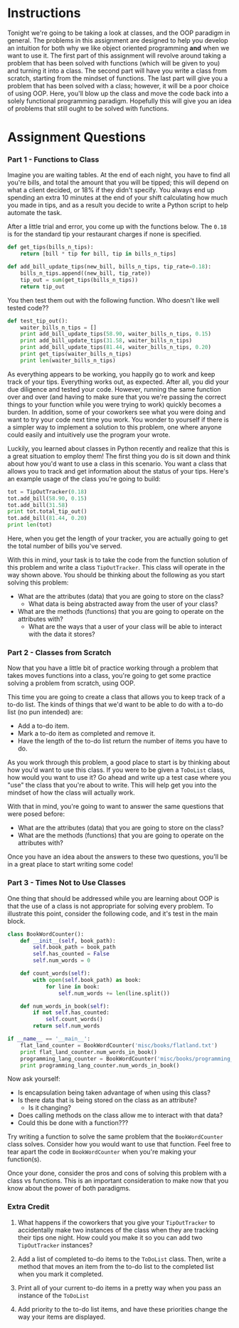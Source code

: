 # Instructions

Tonight we're going to be taking a look at classes, and the OOP paradigm in general. The problems in this assignment are designed to help you develop an intuition for both why we like object oriented programming **and** when we want to use it. The first part of this assignment will revolve around taking a problem that has been solved with functions (which will be given to you) and turning it into a class. The second part will have you write a class from scratch, starting from the mindset of functions. The last part will give you a problem that has been solved with a class; however, it will be a poor choice of using OOP. Here, you'll blow up the class and move the code back into a solely functional programming paradigm. Hopefully this will give you an idea of problems that still ought to be solved with functions. 

# Assignment Questions

### Part 1 - Functions to Class

Imagine you are waiting tables. At the end of each night, you have to find all you're bills, and total the amount that you will be tipped; this will depend on what a client decided, or 18% if they didn't specify. You always end up spending an extra 10 minutes at the end of your shift calculating how much you made in tips, and as a result you decide to write a Python script to help automate the task.

After a little trial and error, you come up with the functions below. The `0.18` is for the standard tip your restaurant charges if none is specified.

```python
def get_tips(bills_n_tips):
    return [bill * tip for bill, tip in bills_n_tips]

def add_bill_update_tips(new_bill, bills_n_tips, tip_rate=0.18):
    bills_n_tips.append((new_bill, tip_rate))
    tip_out = sum(get_tips(bills_n_tips))
    return tip_out
```

You then test them out with the following function. Who doesn't like well tested code??

```python
def test_tip_out():
    waiter_bills_n_tips = []
    print add_bill_update_tips(58.90, waiter_bills_n_tips, 0.15)
    print add_bill_update_tips(31.58, waiter_bills_n_tips) 
    print add_bill_update_tips(81.44, waiter_bills_n_tips, 0.20)
    print get_tips(waiter_bills_n_tips)
    print len(waiter_bills_n_tips)
```

As everything appears to be working, you happily go to work and keep track of your tips. Everything works out, as expected. After all, you did your due diligence and tested your code. However, running the same function over and over (and having to make sure that you we're passing the correct things to your function while you were trying to work) quickly becomes a burden. In addition, some of your coworkers see what you were doing and want to try your code next time you work. You wonder to yourself if there is a simpler way to implement a solution to this problem, one where anyone could easily and intuitively use the program your wrote.

Luckily, you learned about classes in Python recently and realize that this is a great situation to employ them! The first thing you do is sit down and think about how you'd want to use a class in this scenario. You want a class that allows you to track and get information about the status of your tips. Here's an example usage of the class you're going to build:

```python
tot = TipOutTracker(0.18)
tot.add_bill(58.90, 0.15)
tot.add_bill(31.58)
print tot.total_tip_out()
tot.add_bill(81.44, 0.20)
print len(tot)
```

Here, when you get the length of your tracker, you are actually going to get the total number of bills you've served.

With this in mind, your task is to take the code from the function solution of this problem and write a class `TipOutTracker`. This class will operate in the way shown above. You should be thinking about the following as you start solving this problem:

* What are the attributes (data) that you are going to store on the class?
    * What data is being abstracted away from the user of your class?
* What are the methods (functions) that you are going to operate on the attributes with?
    * What are the ways that a user of your class will be able to interact with the data it stores?

### Part 2 - Classes from Scratch

Now that you have a little bit of practice working through a problem that takes moves functions into a class, you're going to get some practice solving a problem from scratch, using OOP.

This time you are going to create a class that allows you to keep track of a to-do list. The kinds of things that we'd want to be able to do with a to-do list (no pun intended) are:

* Add a to-do item.
* Mark a to-do item as completed and remove it.
* Have the length of the to-do list return the number of items you have to do.

As you work through this problem, a good place to start is by thinking about how you'd want to use this class. If you were to be given a `ToDoList` class, how would you want to use it? Go ahead and write up a test case where you "use" the class that you're about to write. This will help get you into the mindset of how the class will actually work.

With that in mind, you're going to want to answer the same questions that were posed before:

* What are the attributes (data) that you are going to store on the class?
* What are the methods (functions) that you are going to operate on the attributes with?

Once you have an idea about the answers to these two questions, you'll be in a great place to start writing some code!

### Part 3 - Times Not to Use Classes

One thing that should be addressed while you are learning about OOP is that the use of a class is not appropriate for solving every problem. To illustrate this point, consider the following code, and it's test in the main block.

```python
class BookWordCounter():
    def __init__(self, book_path):
        self.book_path = book_path
        self.has_counted = False
        self.num_words = 0

    def count_words(self):
        with open(self.book_path) as book:
            for line in book:
                self.num_words += len(line.split())

    def num_words_in_book(self):
        if not self.has_counted:
            self.count_words()
        return self.num_words

if __name__ == '__main__':
    flat_land_counter = BookWordCounter('misc/books/flatland.txt')
    print flat_land_counter.num_words_in_book()
    programming_lang_counter = BookWordCounter('misc/books/programming_languages.txt')
    print programming_lang_counter.num_words_in_book()
```

Now ask yourself:
* Is encapsulation being taken advantage of when using this class? 
* Is there data that is being stored on the class as an attribute?
    * Is it changing? 
* Does calling methods on the class allow me to interact with that data?
* Could this be done with a function???

Try writing a function to solve the same problem that the `BookWordCounter` class solves. Consider how you would want to use that function. Feel free to tear apart the code in `BookWordCounter` when you're making your function(s).

Once your done, consider the pros and cons of solving this problem with a class vs functions. This is an important consideration to make now that you know about the power of both paradigms.

### Extra Credit

1. What happens if the coworkers that you give your `TipOutTracker` to accidentally make two instances of the class when they are tracking their tips one night. How could you make it so you can add two `TipOutTracker` instances?

2. Add a list of completed to-do items to the `ToDoList` class. Then, write a method that moves an item from the to-do list to the completed list when you mark it completed. 

3. Print all of your current to-do items in a pretty way when you pass an instance of the `ToDoList`

4. Add priority to the to-do list items, and have these priorities change the way your items are displayed.
